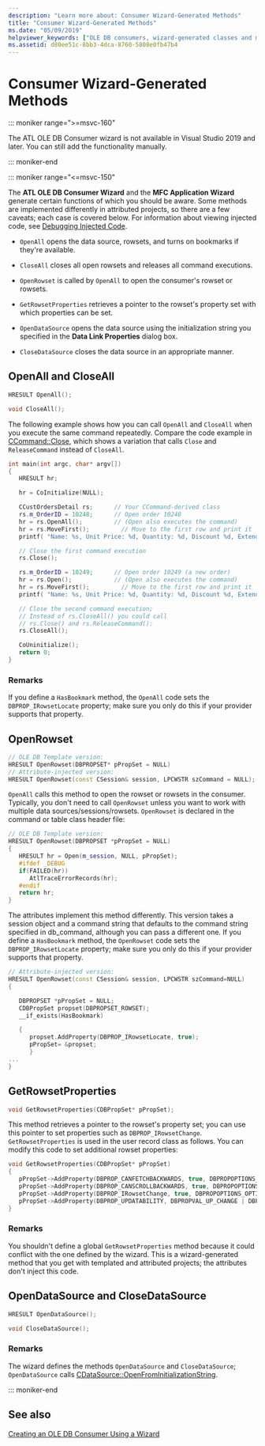 ```yaml
---
description: "Learn more about: Consumer Wizard-Generated Methods"
title: "Consumer Wizard-Generated Methods"
ms.date: "05/09/2019"
helpviewer_keywords: ["OLE DB consumers, wizard-generated classes and methods"]
ms.assetid: d80ee51c-8bb3-4dca-8760-5808e0fb47b4
---
```

# Consumer Wizard-Generated Methods

::: moniker range=">=msvc-160"

The ATL OLE DB Consumer wizard is not available in Visual Studio 2019 and later. You can still add the functionality manually.

::: moniker-end

::: moniker range="<=msvc-150"

The **ATL OLE DB Consumer Wizard** and the **MFC Application Wizard** generate certain functions of which you should be aware. Some methods are implemented differently in attributed projects, so there are a few caveats; each case is covered below. For information about viewing injected code, see [Debugging Injected Code](/visualstudio/debugger/how-to-debug-injected-code).

- `OpenAll` opens the data source, rowsets, and turns on bookmarks if they're available.

- `CloseAll` closes all open rowsets and releases all command executions.

- `OpenRowset` is called by `OpenAll` to open the consumer's rowset or rowsets.

- `GetRowsetProperties` retrieves a pointer to the rowset's property set with which properties can be set.

- `OpenDataSource` opens the data source using the initialization string you specified in the **Data Link Properties** dialog box.

- `CloseDataSource` closes the data source in an appropriate manner.

## OpenAll and CloseAll

```cpp
HRESULT OpenAll();

void CloseAll();
```

The following example shows how you can call `OpenAll` and `CloseAll` when you execute the same command repeatedly. Compare the code example in [CCommand::Close](./ccommand-class.md#close), which shows a variation that calls `Close` and `ReleaseCommand` instead of `CloseAll`.

```cpp
int main(int argc, char* argv[])
{
   HRESULT hr;

   hr = CoInitialize(NULL);

   CCustOrdersDetail rs;      // Your CCommand-derived class
   rs.m_OrderID = 10248;      // Open order 10248
   hr = rs.OpenAll();         // (Open also executes the command)
   hr = rs.MoveFirst();         // Move to the first row and print it
   printf( "Name: %s, Unit Price: %d, Quantity: %d, Discount %d, Extended Price %d\n", rs.m_ProductName, rs.m_UnitPrice.int64, rs.m_Quantity, rs.m_Discount, rs.m_ExtendedPrice.int64 );

   // Close the first command execution
   rs.Close();

   rs.m_OrderID = 10249;      // Open order 10249 (a new order)
   hr = rs.Open();            // (Open also executes the command)
   hr = rs.MoveFirst();         // Move to the first row and print it
   printf( "Name: %s, Unit Price: %d, Quantity: %d, Discount %d, Extended Price %d\n", rs.m_ProductName, rs.m_UnitPrice.int64, rs.m_Quantity, rs.m_Discount, rs.m_ExtendedPrice.int64 );

   // Close the second command execution;
   // Instead of rs.CloseAll() you could call
   // rs.Close() and rs.ReleaseCommand():
   rs.CloseAll();

   CoUninitialize();
   return 0;
}
```

### Remarks

If you define a `HasBookmark` method, the `OpenAll` code sets the `DBPROP_IRowsetLocate` property; make sure you only do this if your provider supports that property.

## OpenRowset

```cpp
// OLE DB Template version:
HRESULT OpenRowset(DBPROPSET* pPropSet = NULL)
// Attribute-injected version:
HRESULT OpenRowset(const CSession& session, LPCWSTR szCommand = NULL);
```

`OpenAll` calls this method to open the rowset or rowsets in the consumer. Typically, you don't need to call `OpenRowset` unless you want to work with multiple data sources/sessions/rowsets. `OpenRowset` is declared in the command or table class header file:

```cpp
// OLE DB Template version:
HRESULT OpenRowset(DBPROPSET *pPropSet = NULL)
{
   HRESULT hr = Open(m_session, NULL, pPropSet);
   #ifdef _DEBUG
   if(FAILED(hr))
      AtlTraceErrorRecords(hr);
   #endif
   return hr;
}
```

The attributes implement this method differently. This version takes a session object and a command string that defaults to the command string specified in db_command, although you can pass a different one. If you define a `HasBookmark` method, the `OpenRowset` code sets the `DBPROP_IRowsetLocate` property; make sure you only do this if your provider supports that property.

```cpp
// Attribute-injected version:
HRESULT OpenRowset(const CSession& session, LPCWSTR szCommand=NULL)
{

   DBPROPSET *pPropSet = NULL;
   CDBPropSet propset(DBPROPSET_ROWSET);
   __if_exists(HasBookmark)

   {
      propset.AddProperty(DBPROP_IRowsetLocate, true);
      pPropSet= &propset;
      }
...
}
```

## GetRowsetProperties

```cpp
void GetRowsetProperties(CDBPropSet* pPropSet);
```

This method retrieves a pointer to the rowset's property set; you can use this pointer to set properties such as `DBPROP_IRowsetChange`. `GetRowsetProperties` is used in the user record class as follows. You can modify this code to set additional rowset properties:

```cpp
void GetRowsetProperties(CDBPropSet* pPropSet)
{
   pPropSet->AddProperty(DBPROP_CANFETCHBACKWARDS, true, DBPROPOPTIONS_OPTIONAL);
   pPropSet->AddProperty(DBPROP_CANSCROLLBACKWARDS, true, DBPROPOPTIONS_OPTIONAL);
   pPropSet->AddProperty(DBPROP_IRowsetChange, true, DBPROPOPTIONS_OPTIONAL);
   pPropSet->AddProperty(DBPROP_UPDATABILITY, DBPROPVAL_UP_CHANGE | DBPROPVAL_UP_INSERT | DBPROPVAL_UP_DELETE);
}
```

### Remarks

You shouldn't define a global `GetRowsetProperties` method because it could conflict with the one defined by the wizard. This is a wizard-generated method that you get with templated and attributed projects; the attributes don't inject this code.

## OpenDataSource and CloseDataSource

```cpp
HRESULT OpenDataSource();

void CloseDataSource();
```

### Remarks

The wizard defines the methods `OpenDataSource` and `CloseDataSource`; `OpenDataSource` calls [CDataSource::OpenFromInitializationString](./cdatasource-class.md#openfrominitializationstring).

::: moniker-end

## See also

[Creating an OLE DB Consumer Using a Wizard](../../data/oledb/creating-an-ole-db-consumer-using-a-wizard.md)
